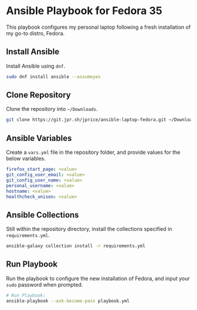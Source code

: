 # Ansible Playbook for Fedora 35

This playbook configures my personal laptop following a fresh installation of my go-to distro, Fedora.

## Install Ansible

Install Ansible using `dnf`.

```sh
sudo dnf install ansible --assumeyes
```

## Clone Repository

Clone the repository into `~/Downloads`.

```sh
git clone https://git.jpr.sh/jprice/ansible-laptop-fedora.git ~/Downloads/ansible-laptop-fedora
```

## Ansible Variables

Create a `vars.yml` file in the repository folder, and provide values for the below variables.

```yaml
firefox_start_page: <value>
git_config_user_email: <value>
git_config_user_name: <value>
personal_username: <value>
hostname: <value>
healthcheck_unison: <value>
```

## Ansible Collections

Still within the repository directory, install the collections specified in `requirements.yml`.

```sh
ansible-galaxy collection install -r requirements.yml
```

## Run Playbook

Run the playbook to configure the new installation of Fedora, and input your `sudo` password when prompted.

```sh
# Run Playbook:
ansible-playbook --ask-become-pass playbook.yml
```

